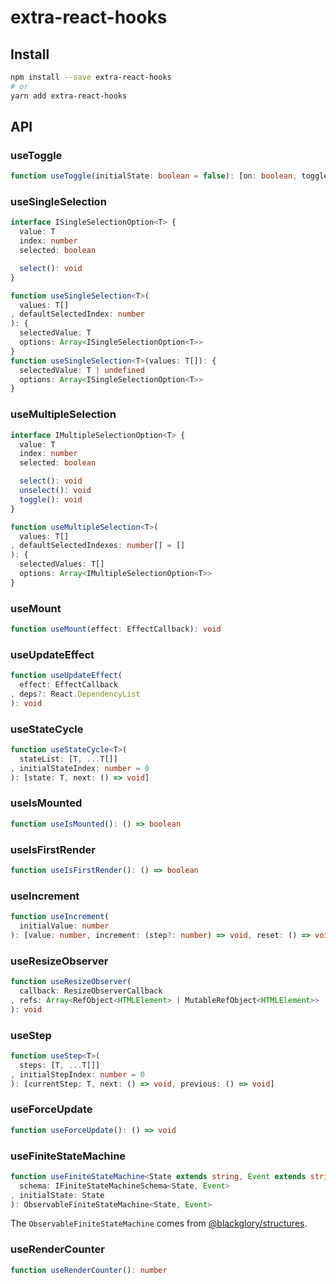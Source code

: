 # extra-react-hooks
## Install
```sh
npm install --save extra-react-hooks
# or
yarn add extra-react-hooks
```

## API
### useToggle
```ts
function useToggle(initialState: boolean = false): [on: boolean, toggle: () => void]
```

### useSingleSelection
```ts
interface ISingleSelectionOption<T> {
  value: T
  index: number
  selected: boolean

  select(): void
}

function useSingleSelection<T>(
  values: T[]
, defaultSelectedIndex: number
): {
  selectedValue: T
  options: Array<ISingleSelectionOption<T>>
}
function useSingleSelection<T>(values: T[]): {
  selectedValue: T | undefined
  options: Array<ISingleSelectionOption<T>>
}
```

### useMultipleSelection
```ts
interface IMultipleSelectionOption<T> {
  value: T
  index: number
  selected: boolean

  select(): void
  unselect(): void
  toggle(): void
}

function useMultipleSelection<T>(
  values: T[]
, defaultSelectedIndexes: number[] = []
): {
  selectedValues: T[]
  options: Array<IMultipleSelectionOption<T>>
}
```

### useMount
```ts
function useMount(effect: EffectCallback): void
```

### useUpdateEffect
```ts
function useUpdateEffect(
  effect: EffectCallback
, deps?: React.DependencyList
): void
```

### useStateCycle
```ts
function useStateCycle<T>(
  stateList: [T, ...T[]]
, initialStateIndex: number = 0
): [state: T, next: () => void]
```

### useIsMounted
```ts
function useIsMounted(): () => boolean
```

### useIsFirstRender
```ts
function useIsFirstRender(): () => boolean
```

### useIncrement
```ts
function useIncrement(
  initialValue: number
): [value: number, increment: (step?: number) => void, reset: () => void]
```

### useResizeObserver
```ts
function useResizeObserver(
  callback: ResizeObserverCallback
, refs: Array<RefObject<HTMLElement> | MutableRefObject<HTMLElement>>
): void
```

### useStep
```ts
function useStep<T>(
  steps: [T, ...T[]]
, initialStepIndex: number = 0
): [currentStep: T, next: () => void, previous: () => void]
```

### useForceUpdate
```ts
function useForceUpdate(): () => void
```

### useFiniteStateMachine
```ts
function useFiniteStateMachine<State extends string, Event extends string>(
  schema: IFiniteStateMachineSchema<State, Event>
, initialState: State
): ObservableFiniteStateMachine<State, Event>
```

The `ObservableFiniteStateMachine` comes from [@blackglory/structures].

[@blackglory/structures]: https://www.npmjs.com/package/@blackglory/structures

### useRenderCounter
```ts
function useRenderCounter(): number
```
